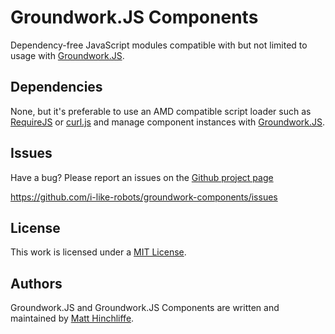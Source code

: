 # Groundwork.JS Components

Dependency-free JavaScript modules compatible with but not limited to usage with [Groundwork.JS][1].

## Dependencies

None, but it's preferable to use an AMD compatible script loader such as [RequireJS][2] or [curl.js][3] and manage component instances with [Groundwork.JS][1].

## Issues

Have a bug? Please report an issues on the [Github project page][1]

https://github.com/i-like-robots/groundwork-components/issues

## License

This work is licensed under a [MIT License][4].

## Authors

Groundwork.JS and Groundwork.JS Components are written and maintained by [Matt Hinchliffe][5].

[1]: http://github.com/i-like-robots/groundwork/
[2]: http://requirejs.org/
[3]: https://github.com/cujojs/curl
[4]: http://opensource.org/licenses/MIT
[5]: http://maketea.co.uk